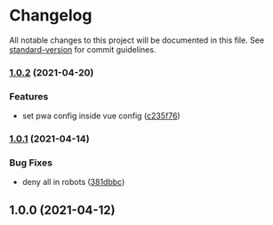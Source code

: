 # Changelog

All notable changes to this project will be documented in this file. See [standard-version](https://github.com/conventional-changelog/standard-version) for commit guidelines.

### [1.0.2](https://github.com/inigochoa/monitorbot-statuspage/compare/v1.0.1...v1.0.2) (2021-04-20)


### Features

* set pwa config inside vue config ([c235f76](https://github.com/inigochoa/monitorbot-statuspage/commitsc235f767410d690b33badbd0d020224a36672ae8))

### [1.0.1](https://github.com/inigochoa/monitorbot-statuspage/compare/v1.0.0...v1.0.1) (2021-04-14)


### Bug Fixes

* deny all in robots ([381dbbc](https://github.com/inigochoa/monitorbot-statuspage/commits381dbbcc743ce835bfa8ee110dc7622de57e8f98))

## 1.0.0 (2021-04-12)
